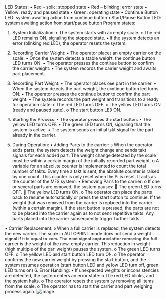 LED States: 
•	Red – solid: stopped state
•	Red – blinking: error state
•	Yellow: ready and paused state
•	Green: operating state
•	Continue Button LED: system awaiting action from continue button
•	Start/Pause Button LED: system awaiting action from start/pause button
Program states: 
1.	System Initialization:
•	The system starts with an empty scale.
•	The red LED remains ON, signaling the stopped state.
•	If the system detects an error (blinking red LED), the operator resets the system.
2.	Recording Carrier Weight:
•	The operator places an empty carrier on the scale.
•	Once the system detects a stable weight, the continue button LED turns ON.
•	The operator presses the continue button to confirm the carrier weight.
•	The system records the carrier weight and awaits part placement.


3.	Recording Part Weight:
•	The operator places one part in the carrier.
•	When the system detects the part weight, the continue button led turns ON.
•	The operator presses the continue button to confirm the part weight.
•	The system records the part weight and transitions to a ready for operation state:
o	The red LED turns OFF.
o	The yellow LED turns ON (ready and paused state).
o	The start button LED ON.
4.	Starting the Process:
•	The operator presses the start button.
•	The yellow LED turns OFF.
•	The green LED turns ON, signaling that the system is active.
•	The system sends an initial takt signal for the part already in the carrier.
5.	During Operation:
•	Adding Parts to the carrier:
o	When the operator adds parts, the system detects the weight change and sends takt signals for each added part. The weight change detected by the scale must be within a certain margin of the initially recorded part weight.
o	A variable for an absolute counter is implemented to count the total number of takts. Every time a takt is sent, the absolute counter is raised by one count. This counter is only reset when the Pi is reset. It acts as the counter of the MES system. 
•	Removing Parts to the carrier:
o	If one or several parts are removed, the system pauses:
	The green LED turns OFF.
	The yellow LED turns ON.
o	The operator can place the parts back to resume automatically or press the start button to continue. If the weight that was removed from the carrier is replaced into the carrier (within a certain margin). If the start button is pressed, the parts are not to be placed into the carrier again as to not send repetitive takts. Any parts placed into the carrier subsequently trigger further takts. 

•	Carrier Replacement:
o	When a full carrier is replaced, the system detects the new carrier. The scale in AUTOPRINT mode does not send a weight signal if it is equal to zero. The next signal captured after removing the full carrier is the weight of the new, empty carrier. This reduction in weight (high multiple of the part weight) pauses the system.
o	The green LED turns OFF.
o	The yellow LED and start button LED turn ON.
o	The operator confirms the new carrier weight by pressing the start button, and the system resumes operation (start button LED and yellow LED turn off, green LED turns on)
6.	Error Handling:
•	If unexpected weights or inconsistencies are detected, the system enters an error state:
o	The red LED blinks, and the system halts.
o	The operator resets the system by removing all items from the scale.
o	The operator has to start the carrier and part weighing process again. 
![image](https://github.com/user-attachments/assets/9a5fb38c-f052-4039-bcef-9a2bca5aee68)
